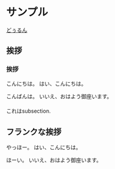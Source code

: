 # サンプル
[どぅるん](https://twitter.com/NegiIgaiNuki)

## 挨拶
### 挨拶
こんにちは。
はい、こんにちは。

こんばんは。
いいえ、おはよう御座います。

#### 
これはsubsection.

## フランクな挨拶
やっほー。
はい、こんにちは。

ほーい。
いいえ、おはよう御座います。

